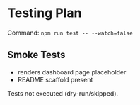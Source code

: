 # Testing Plan

Command: `npm run test -- --watch=false`

## Smoke Tests
- renders dashboard page placeholder
- README scaffold present

Tests not executed (dry-run/skipped).
